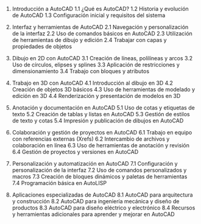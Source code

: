 1. Introducción a AutoCAD
   1.1 ¿Qué es AutoCAD?
   1.2 Historia y evolución de AutoCAD
   1.3 Configuración inicial y requisitos del sistema

2. Interfaz y herramientas de AutoCAD
   2.1 Navegación y personalización de la interfaz
   2.2 Uso de comandos básicos en AutoCAD
   2.3 Utilización de herramientas de dibujo y edición
   2.4 Trabajar con capas y propiedades de objetos

3. Dibujo en 2D con AutoCAD
   3.1 Creación de líneas, polilíneas y arcos
   3.2 Uso de círculos, elipses y splines
   3.3 Aplicación de restricciones y dimensionamiento
   3.4 Trabajo con bloques y atributos

4. Trabajo en 3D con AutoCAD
   4.1 Introducción al dibujo en 3D
   4.2 Creación de objetos 3D básicos
   4.3 Uso de herramientas de modelado y edición en 3D
   4.4 Renderización y presentación de modelos en 3D

5. Anotación y documentación en AutoCAD
   5.1 Uso de cotas y etiquetas de texto
   5.2 Creación de tablas y listas en AutoCAD
   5.3 Gestión de estilos de texto y cotas
   5.4 Impresión y publicación de dibujos en AutoCAD

6. Colaboración y gestión de proyectos en AutoCAD
   6.1 Trabajo en equipo con referencias externas (Xrefs)
   6.2 Intercambio de archivos y colaboración en línea
   6.3 Uso de herramientas de anotación y revisión
   6.4 Gestión de proyectos y versiones en AutoCAD

7. Personalización y automatización en AutoCAD
   7.1 Configuración y personalización de la interfaz
   7.2 Uso de comandos personalizados y macros
   7.3 Creación de bloques dinámicos y paletas de herramientas
   7.4 Programación básica en AutoLISP

8. Aplicaciones especializadas de AutoCAD
   8.1 AutoCAD para arquitectura y construcción
   8.2 AutoCAD para ingeniería mecánica y diseño de productos
   8.3 AutoCAD para diseño eléctrico y electrónico
   8.4 Recursos y herramientas adicionales para aprender y mejorar en AutoCAD
